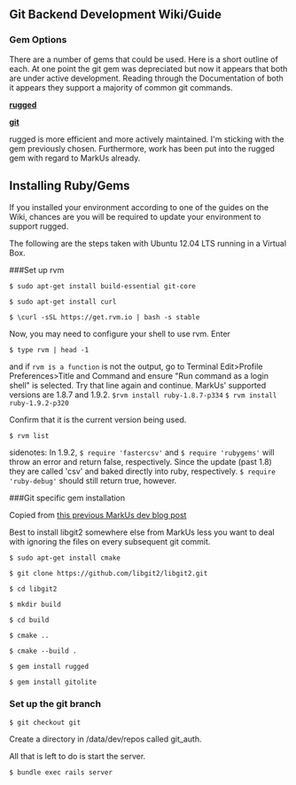 ## Git Backend Development Wiki/Guide

### Gem Options
There are a number of gems that could be used. Here is a short outline of each. At one point the git gem was depreciated but now it appears that both are under active development. Reading through the Documentation of both it appears they support a majority of common git commands.

[**rugged**](https://rubygems.org/gems/rugged)

[**git**](http://rubygems.org/gems/git)

rugged is more efficient and more actively maintained. I'm sticking with the gem previously chosen. Furthermore, work has been put into the rugged gem with regard to MarkUs already.

## Installing Ruby/Gems
If you installed your environment according to one of the guides on the Wiki, chances are you will be required to update your environment to support rugged. 

The following are the steps taken with Ubuntu 12.04 LTS running in a Virtual Box.

###Set up rvm

`$ sudo apt-get install build-essential git-core`

`$ sudo apt-get install curl`

`$ \curl -sSL https://get.rvm.io | bash -s stable`

Now, you may need to configure your shell to use rvm. 
Enter 

`$ type rvm | head -1`

and if `rvm is a function` is not the output, go to Terminal Edit>Profile Preferences>Title and Command and ensure "Run command as a login shell" is selected. Try that line again and continue. MarkUs' supported versions are 1.8.7 and 1.9.2.
`$rvm install ruby-1.8.7-p334`
`$ rvm install ruby-1.9.2-p320` 

Confirm that it is the current version being used. 

`$ rvm list`

sidenotes: In 1.9.2, `$ require 'fastercsv'` and `$ require 'rubygems'` will throw an error and return false, respectively. Since the update (past 1.8) they are called 'csv' and baked directly into ruby, respectively. `$ require 'ruby-debug'` should still return true, however.

###Git specific gem installation 

Copied from [this previous MarkUs dev blog post](http://blog.markusproject.org/?p=5262)

Best to install libgit2 somewhere else from MarkUs less you want to deal with ignoring the files on every subsequent git commit.

`$ sudo apt-get install cmake`

`$ git clone https://github.com/libgit2/libgit2.git`

`$ cd libgit2`

`$ mkdir build`

`$ cd build`

`$ cmake ..`

`$ cmake --build .`

`$ gem install rugged`

`$ gem install gitolite`

### Set up the git branch
`$ git checkout git`

Create a directory in /data/dev/repos called git_auth.

All that is left to do is start the server.

`$ bundle exec rails server`  

